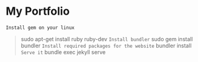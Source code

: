 # My Portfolio

`Install gem on your linux`
> sudo apt-get install ruby ruby-dev
`Install bundler`
> sudo gem install bundler
`Install required packages for the website`
> bundler install
`Serve it`
> bundle exec jekyll serve